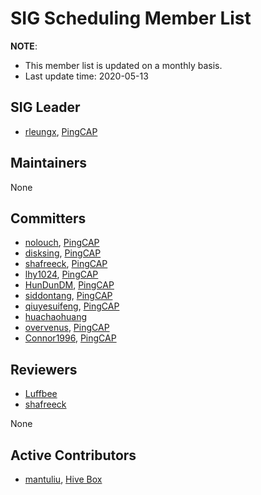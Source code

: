 # SIG Scheduling Member List

**NOTE**:

* This member list is updated on a monthly basis.
* Last update time: 2020-05-13

## SIG Leader

* [rleungx](https://github.com/rleungx), [PingCAP](https://pingcap.com/en/)

## Maintainers

None

## Committers

* [nolouch](https://github.com/nolouch), [PingCAP](https://pingcap.com/en/)
* [disksing](https://github.com/disksing), [PingCAP](https://pingcap.com/en/)
* [shafreeck](https://github.com/shafreeck), [PingCAP](https://pingcap.com/en/)
* [lhy1024](https://github.com/lhy1024), [PingCAP](https://pingcap.com/en/)
* [HunDunDM](https://github.com/HunDunDM), [PingCAP](https://pingcap.com/en/)
* [siddontang](https://github.com/siddontang), [PingCAP](https://pingcap.com/en/)
* [qiuyesuifeng](https://github.com/qiuyesuifeng), [PingCAP](https://pingcap.com/en/)
* [huachaohuang](https://github.com/huachaohuang)
* [overvenus](https://github.com/overvenus), [PingCAP](https://pingcap.com/en/)
* [Connor1996](https://github.com/Connor1996), [PingCAP](https://pingcap.com/en/)

## Reviewers

* [Luffbee](https://github.com/Luffbee)
* [shafreeck](https://github.com/shafreeck)

None

## Active Contributors

* [mantuliu](https://github.com/mantuliu), [Hive Box](https://www.fcbox.com/en)
